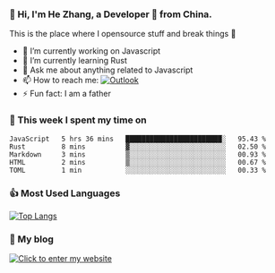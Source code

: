 ### 👋 Hi, I'm He Zhang, a Developer 🚀 from China.

This is the place where I opensource stuff and break things :rofl:

- 🔭  I’m currently working on Javascript
- 🌱  I’m currently learning Rust
- 💬  Ask me about anything related to Javascript
- 📫  How to reach me: [![Outlook](https://img.shields.io/badge/-Outlook-0078D4?style=flat&logo=Microsoft-Outlook&logoColor=white)](mailto:zhanghecool@outlook.com)
- ⚡  Fun fact: I am a father

### 💪 This week I spent my time on 
<!--START_SECTION:waka-->
```text
JavaScript   5 hrs 36 mins   ████████████████████████░   95.43 % 
Rust         8 mins          ▓░░░░░░░░░░░░░░░░░░░░░░░░   02.50 % 
Markdown     3 mins          ▒░░░░░░░░░░░░░░░░░░░░░░░░   00.93 % 
HTML         2 mins          ▒░░░░░░░░░░░░░░░░░░░░░░░░   00.67 % 
TOML         1 min           ░░░░░░░░░░░░░░░░░░░░░░░░░   00.33 % 
```
<!--END_SECTION:waka-->

### 👍 Most Used Languages
[![Top Langs](https://github-readme-stats.vercel.app/api/top-langs/?username=zhanghecool&layout=compact)](https://zhanghe.cool)

### 🌈 My blog 
[![Click to enter my website](https://cdn.jsdelivr.net/gh/zhanghecool/assets/images/gif/zhanghecools.gif)](https://zhanghe.cool)
